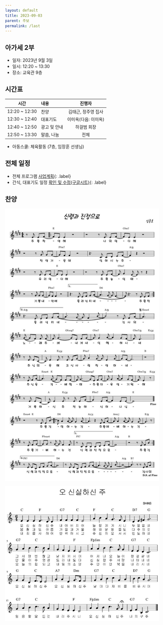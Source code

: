 ```yaml
---
layout: default
title: 2023-09-03
parent: 주보
permalink: /last
---
```


## 아가세 2부
- 일자: 2023년 9월 3일
- 일시: 12:20 ~ 13:30
- 장소: 교육관 9층

## 시간표

|시간| 내용 | 진행자|
|:---:|:-------------------------------------------|:----:|
| 12:20 ~ 12:30 | 찬양 | 김태근, 정주영 집사|
| 12:30 ~ 12:40 | 대표기도 | 이미옥(다음: 이미옥) |
| 12:40 ~ 12:50 | 광고 및 안내| 하걸범 회장|
| 12:50 ~ 13:30 | 말씀, 나눔 | 전체 |

- 아동스쿨: 체육활동 (7층, 임장훈 선생님)

## 전체 일정

- 전체 프로그램 [사업계획](schedule){: .label}
- 간식, 대표기도 일정 [확인 및 수정(구글시트)](https://docs.google.com/spreadsheets/d/1lbI19_aBxfNdhaPLaUOwoYV0HYdjHeSiXNjnpaHt0dw/edit?usp=sharing){: .label}

## 찬양

![](attachments/2023-09-03_1.jpeg)

![](attachments/2023-09-03_2.jpeg)


